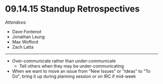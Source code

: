 # 09.14.15 Standup Retrospectives

_Attendees:_

- Dave Fontenot
- Jonathan Leung
- Max Wofford
- Zach Latta

-------------------------------------------------------------------------------

- Over-communicate rather than under-communicate
  - Tell others when they may be under-communicating
- When we want to move an issue from "New Issues" or "Ideas" to "To Do", bring
  it up during planning session or on IRC if mid-week
